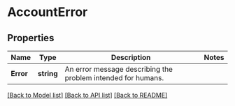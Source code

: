 # AccountError

## Properties

Name | Type | Description | Notes
------------ | ------------- | ------------- | -------------
**Error** | **string** | An error message describing the problem intended for humans. | 

[[Back to Model list]](../README.md#documentation-for-models) [[Back to API list]](../README.md#documentation-for-api-endpoints) [[Back to README]](../README.md)


